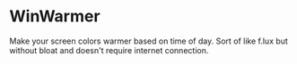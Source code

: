 # WinWarmer
Make your screen colors warmer based on time of day. Sort of like f.lux but without bloat and doesn't require internet connection.
